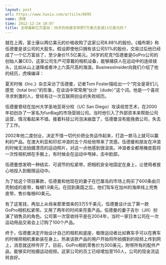 ```yaml
---
layout: post
url: https://www.huxiu.com/article/8095
name: 虎嗅
time: 2012-12-24 10:07
title: 全球最新亿万富翁：36岁的他是怎样把7万美元变成11亿美元的？
---
```

就在上周，富士康以两亿美元的价格收购了这家公司8.88%的股份。《福布斯》称伍德曼是该公司的大股东。假设即使他只拥有该公司51%的股份，交易过后他已经成了一个亿万富翁了，至少身价11.5亿美元。36岁的尼克?伍德曼是GoPro公司的创始人兼CEO，这家公司生产可穿戴的相机设备，能够捕获人在运动中的连续镜头，比如从山上速降或者冲上六英尺高的海浪。BusinessInsider向我们介绍了他的经历，虎嗅编译：

夏天时候《Inc.》杂志采访了伍德曼，记者Tom Foster描绘出一个“完全是哥们儿感觉（total bro）”的形象，在谈话中常常用“伙计（dude）”这个词。他是一个喜欢寻求刺激的人，曾经有过一次互联网创业的失败经历。

伍德曼曾经在加州大学圣地亚哥分校（UC San Diego）攻读视觉艺术，在2000年初创办了一家名为funBag的市场营销公司。当时他引入了外部资本来帮助公司运营，情况看起来不错。接着科技公司泡沫崩盘了，伍德曼没有能挽救公司，失去了工作。

2002年他二度创业，决定不惜一切代价把业务运作起来，打造一款马上就可以赢利的产品。在澳大利亚和印尼冲浪的五个月给他带来了灵感。伍德曼和朋友在冲浪的时候无法拍摄漂亮的运动照片，对这一点他感到很沮丧。冲浪者全都用橡皮筋将一次性相机绑在手腕上，有时候会在运动中甩掉，击中脸部。

伍德曼想发明一种结实、可调节的松紧带，把相机安全地固定在身上，让使用者放心地投入到极限运动中。

为了给这个项目筹款，伍德曼和他现在的妻子在巴厘岛的市场上购买了600条由贝壳制成的皮带，每根1.9美元。在回到美国之后，他们驾车在加州的海岸线上兜售皮带，售价每根60美元。

有了这笔钱，再加上从母亲那里借来的3万5千美元，伍德曼设计出了第一款GoPro相机松紧带。又用了两年的时间来完善产品。伍德曼的妻子吉尔（Jill）扮演了销售员的角色。公司第一次营收持平是在2004年，当时一家日本公司在一次运动用品交易会上订购了100个产品。

终于，伍德曼决定开始设计自己的相机和底座，极限运动者比如赛车手可以在赛车的时候把相机重新装在身上。热衷该款产品的用户开始将所拍摄到的视频上传到网上，消息就这样传开了。目前，GoPro相机零售价为300美元，附带所有的配件产品，能够实时拍摄运动视频。这家公司的员工已经增加至150人，公司的现金流运转良好。

